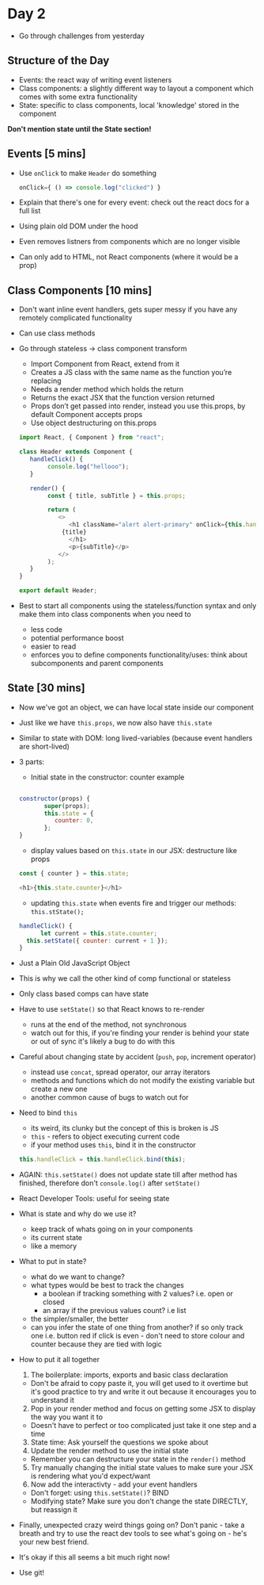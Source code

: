 # Day 2

- Go through challenges from yesterday

## Structure of the Day
- Events: the react way of writing event listeners
- Class components: a slightly different way to layout a component which comes with some extra functionality
- State: specific to class components, local 'knowledge' stored in the component

**Don't mention state until the State section!**

## Events [5 mins]
- Use `onClick` to make `Header` do something
	
	```js
	onClick={ () => console.log("clicked") }
	```

- Explain that there's one for every event: check out the react docs for a full list
- Using plain old DOM under the hood
- Even removes listners from components which are no longer visible
- Can only add to HTML, not React components (where it would be a prop)

## Class Components [10 mins]
- Don't want inline event handlers, gets super messy if you have any remotely complicated functionality
- Can use class methods
- Go through stateless -> class component transform
	- Import Component from React, extend from it
	- Creates a JS class with the same name as the function you’re replacing
	- Needs a render method which holds the return
	- Returns the exact JSX that the function version
returned
	- Props don’t get passed into render, instead you use this.props, by default Component accepts props
	- Use object destructuring on this.props

	```js
	import React, { Component } from "react";

	class Header extends Component {
  	   handleClick() {
    	   	console.log("hellooo");
  	   }

  	   render() {
    	   	const { title, subTitle } = this.props;

   	    	return (
     		   <>
        	      <h1 className="alert alert-primary" onClick={this.handleClick}>
          		{title}
        	      </h1>
        	      <p>{subTitle}</p>
      		   </>
    		);
  	   }
	}

	export default Header;
	```

- Best to start all components using the stateless/function syntax and only make them into class components when you need to 
	- less code
	- potential performance boost
	- easier to read
	- enforces you to define components functionality/uses: think about subcomponents and parent components

## State [30 mins]
- Now we've got an object, we can have local state inside our component
- Just like we have `this.props`, we now also have `this.state`
- Similar to state with DOM: long lived-variables (because event handlers are short-lived)
- 3 parts:
	- Initial state in the constructor: counter example
	```js
	
	constructor(props) {
    	   super(props);
    	   this.state = {
     	      counter: 0,
    	   };
	}

	```
	
	- display values based on `this.state` in our JSX: destructure like props
	```js
	const { counter } = this.state;

	<h1>{this.state.counter}</h1>
	```	

	- updating `this.state` when events fire and trigger our methods: `this.stState();`

	```js
	handleClick() {
    	  let current = this.state.counter;
   	  this.setState({ counter: current + 1 });
   	}
	```

- Just a Plain Old JavaScript Object
- This is why we call the other kind of comp functional or stateless
- Only class based comps can have state
- Have to use `setState()` so that React knows to re-render
	- runs at the end of the method, not synchronous
	- watch out for this, if you're finding your render is behind your state or out of sync it's likely a bug to do with this
- Careful about changing state by accident (`push`, `pop`, increment operator)
	- instead use `concat`, spread operator, our array iterators
	- methods and functions which do not modify the existing variable but create a new one
	- another common cause of bugs to watch out for
- Need to bind `this`
	- its weird, its clunky but the concept of this is broken is JS
	- `this` - refers to object executing current code
	- if your method uses `this`, bind it in the constructor
	```js
	this.handleClick = this.handleClick.bind(this);
	```
- AGAIN: `this.setState()` does not update state till after method has finished, therefore don't `console.log()` after `setState()`
- React Developer Tools: useful for seeing state
- What is state and why do we use it?
	- keep track of whats going on in your components
	- its current state
	- like a memory
- What to put in state?
	- what do we want to change?
	- what types would be best to track the changes
		- a boolean if tracking something with 2 values? i.e. open or closed
		- an array if the previous values count? i.e list
	- the simpler/smaller, the better
	- can you infer the state of one thing from another? if so only track one i.e. button red if click is even - don't need to store colour and counter because they are tied with logic
- How to put it all together
	1. The boilerplate: imports, exports and basic class declaration
	- Don't be afraid to copy paste it, you will get used to it overtime but it's good practice to try and write it out because it encourages you to understand it
	2. Pop in your render method and focus on getting some JSX to display the way you want it to 
	- Doesn't have to perfect or too complicated just take it one step and a time
	3. State time: Ask yourself the questions we spoke about
	4. Update the render method to use the initial state
	- Remember you can destructure your state in the `render()` method
	5. Try manually changing the initial state values to make sure your JSX is rendering what you'd expect/want
	6. Now add the interactivty - add your event handlers
	- Don't forget:	using `this.setState()`? BIND
	- Modifying state? Make sure you don't change the state DIRECTLY, but reassign it
- Finally, unexpected crazy weird things going on? Don't panic - take a breath and try to use the react dev tools to see what's going on - he's your new best friend.
- It's okay if this all seems a bit much right now!
- Use git!
